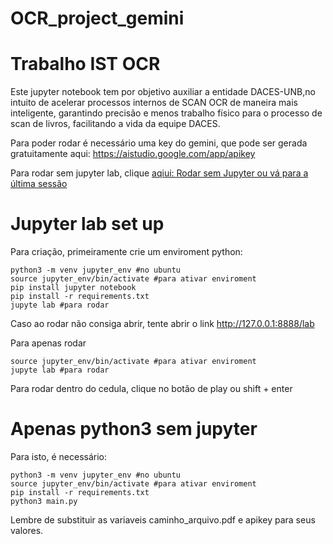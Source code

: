 # OCR_project_gemini
# Trabalho IST OCR

Este jupyter notebook tem por objetivo auxiliar a entidade DACES-UNB,no intuito de acelerar processos internos de SCAN OCR de maneira mais inteligente, garantindo precisão e menos trabalho físico para o processo de scan de livros, facilitando a vida da equipe DACES.

Para poder rodar é necessário uma key do gemini, que pode ser gerada gratuitamente aqui: https://aistudio.google.com/app/apikey

Para rodar sem jupyter lab, clique [aqiui: Rodar sem Jupyter ou vá para a última sessão](#apenas-python3-sem-jupyter)

# Jupyter lab set up

Para criação, primeiramente crie um enviroment python:

```shell
python3 -m venv jupyter_env #no ubuntu
source jupyter_env/bin/activate #para ativar enviroment
pip install jupyter notebook
pip install -r requirements.txt
jupyte lab #para rodar
```

Caso ao rodar não consiga abrir, tente abrir o link http://127.0.0.1:8888/lab

Para apenas rodar 
```shell
source jupyter_env/bin/activate #para ativar enviroment
jupyte lab #para rodar
```
Para rodar dentro do cedula, clique no botão de play ou shift + enter

# Apenas python3 sem jupyter

Para isto, é necessário:

```shell
python3 -m venv jupyter_env #no ubuntu
source jupyter_env/bin/activate #para ativar enviroment
pip install -r requirements.txt
python3 main.py
```

Lembre de substituir as variaveis caminho_arquivo.pdf e apikey para seus valores.
